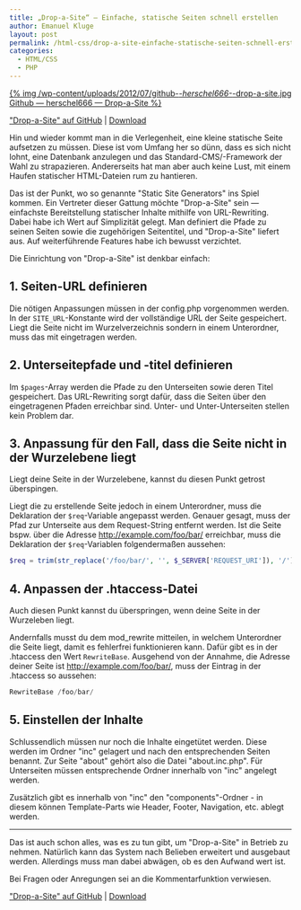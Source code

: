 ```yaml
---
title: „Drop-a-Site“ – Einfache, statische Seiten schnell erstellen
author: Emanuel Kluge
layout: post
permalink: /html-css/drop-a-site-einfache-statische-seiten-schnell-erstellen/
categories:
  - HTML/CSS
  - PHP
---
```


[{% img /wp-content/uploads/2012/07/github-_-herschel666-_-drop-a-site.jpg Github &mdash; herschel666 &mdash; Drop-a-Site %}][github]

["Drop-a-Site" auf GitHub][github] | [Download][download]

Hin und wieder kommt man in die Verlegenheit, eine kleine statische Seite aufsetzen zu müssen. Diese ist vom Umfang her so dünn, dass es sich nicht lohnt, eine Datenbank anzulegen und das Standard-CMS/-Framework der Wahl zu strapazieren. Andererseits hat man aber auch keine Lust, mit einem Haufen statischer HTML-Dateien rum zu hantieren.

Das ist der Punkt, wo so genannte "Static Site Generators" ins Spiel kommen. Ein Vertreter dieser Gattung möchte "Drop-a-Site" sein &mdash; einfachste Bereitstellung statischer Inhalte mithilfe von URL-Rewriting. Dabei habe ich Wert auf Simplizität gelegt. Man definiert die Pfade zu seinen Seiten sowie die zugehörigen Seitentitel, und "Drop-a-Site" liefert aus. Auf weiterführende Features habe ich bewusst verzichtet.

Die Einrichtung von "Drop-a-Site" ist denkbar einfach:

## 1. Seiten-URL definieren

Die nötigen Anpassungen müssen in der config.php vorgenommen werden. In der `SITE_URL`-Konstante wird der vollständige URL der Seite gespeichert. Liegt die Seite nicht im Wurzelverzeichnis sondern in einem Unterordner, muss das mit eingetragen werden.

## 2. Unterseitepfade und -titel definieren

Im `$pages`-Array werden die Pfade zu den Unterseiten sowie deren Titel gespeichert. Das URL-Rewriting sorgt dafür, dass die Seiten über den eingetragenen Pfaden erreichbar sind. Unter- und Unter-Unterseiten stellen kein Problem dar.

## 3. Anpassung für den Fall, dass die Seite nicht in der Wurzelebene liegt

Liegt deine Seite in der Wurzelebene, kannst du diesen Punkt getrost überspingen.

Liegt die zu erstellende Seite jedoch in einem Unterordner, muss die Deklaration der `$req`-Variable angepasst werden. Genauer gesagt, muss der Pfad zur Unterseite aus dem Request-String entfernt werden. Ist die Seite bspw. über die Adresse http://example.com/foo/bar/ erreichbar, muss die Deklaration der `$req`-Variablen folgendermaßen aussehen:



```php
$req = trim(str_replace('/foo/bar/', '', $_SERVER['REQUEST_URI']), '/');
```

## 4. Anpassen der .htaccess-Datei

Auch diesen Punkt kannst du überspringen, wenn deine Seite in der Wurzeleben liegt.

Andernfalls musst du dem mod_rewrite mitteilen, in welchem Unterordner die Seite liegt, damit es fehlerfrei funktionieren kann. Dafür gibt es in der .htaccess den Wert `RewriteBase`. Ausgehend von der Annahme, die Adresse deiner Seite ist http://example.com/foo/bar/, muss der Eintrag in der .htaccess so aussehen:

```php
RewriteBase /foo/bar/
```

## 5. Einstellen der Inhalte

Schlussendlich müssen nur noch die Inhalte eingetütet werden. Diese werden im Ordner "inc" gelagert und nach den entsprechenden Seiten benannt. Zur Seite "about" gehört also die Datei "about.inc.php". Für Unterseiten müssen entsprechende Ordner innerhalb von "inc" angelegt werden.

Zusätzlich gibt es innerhalb von "inc" den "components"-Ordner - in diesem können Template-Parts wie Header, Footer, Navigation, etc. ablegt werden.

* * *

Das ist auch schon alles, was es zu tun gibt, um "Drop-a-Site" in Betrieb zu nehmen. Natürlich kann das System nach Belieben erweitert und ausgebaut werden. Allerdings muss man dabei abwägen, ob es den Aufwand wert ist.

Bei Fragen oder Anregungen sei an die Kommentarfunktion verwiesen.

["Drop-a-Site" auf GitHub][github] | [Download][download]

[github]: https://github.com/herschel666/Drop-a-Site
[download]: https://github.com/herschel666/Drop-a-Site/zipball/master

